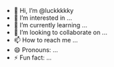 - 👋 Hi, I’m @luckkkkky
- 👀 I’m interested in ...
- 🌱 I’m currently learning ...
- 💞️ I’m looking to collaborate on ...
- 📫 How to reach me ...
- 😄 Pronouns: ...
- ⚡ Fun fact: ...

<!---
luckkkkky/luckkkkky is a ✨ special ✨ repository because its `README.md` (this file) appears on your GitHub profile.
You can click the Preview link to take a look at your changes.
--->
